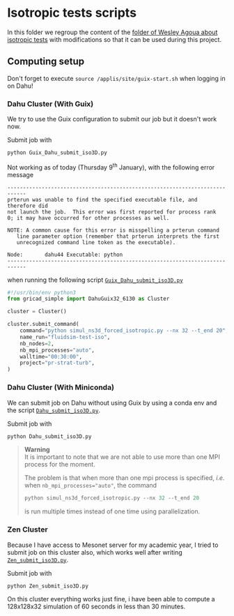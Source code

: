 # Isotropic tests scripts
In this folder we regroup the content of the [folder of Wesley Agoua about isotropic tests](https://gricad-gitlab.univ-grenoble-alpes.fr/legi/post-doc/2024/2024-postdoc-agoua-wesley/-/tree/main/test_iso) with modifications so that it can be used during this project.

## Computing setup 
Don't forget to execute `source /applis/site/guix-start.sh` when logging in on Dahu!

### Dahu Cluster (With Guix)
We try to use the Guix configuration to submit our job but it doesn't work now.

Submit job with 
```sh
python Guix_Dahu_submit_iso3D.py
```

Not working as of today (Thursday 9<sup>th</sup> January), with the following error message

```text
----------------------------------------------------------------------------
prterun was unable to find the specified executable file, and therefore did
not launch the job.  This error was first reported for process rank
0; it may have occurred for other processes as well.

NOTE: A common cause for this error is misspelling a prterun command
   line parameter option (remember that prterun interprets the first
   unrecognized command line token as the executable).

Node:       dahu44 Executable: python
----------------------------------------------------------------------------
```

when running the following script [`Guix_Dahu_submit_iso3D.py`](./Guix_Dahu_submit_iso3D.py)
```python
#!/usr/bin/env python3
from gricad_simple import DahuGuix32_6130 as Cluster

cluster = Cluster()

cluster.submit_command(
    command="python simul_ns3d_forced_isotropic.py --nx 32 --t_end 20",
    name_run="fluidsim-test-iso",
    nb_nodes=2,
    nb_mpi_processes="auto",
    walltime="00:30:00",
    project="pr-strat-turb",
)
```

### Dahu Cluster (With Miniconda)
We can submit job on Dahu without using Guix by using a conda env and the script [`Dahu_submit_iso3D.py`](./Dahu_submit_iso3D.py). 

Submit job with
```sh
python Dahu_submit_iso3D.py
```

> **Warning**  
> It is important to note that we are not able to use more than one MPI process for the moment.
> 
> The problem is that when more than one mpi process is specified, *i.e.* when `nb_mpi_processes="auto"`, the command 
> ```python
> python simul_ns3d_forced_isotropic.py --nx 32 --t_end 20
> ``` 
> is run multiple times instead of one time using parallelization. 


### Zen Cluster
Because I have access to Mesonet server for my academic year, I tried to submit job on this cluster also, which works well after writing [`Zen_submit_iso3D.py`](./Zen_submit_iso3D.py).

Submit job with
```sh
python Zen_submit_iso3D.py
```

On this cluster everything works just fine, i have been able to compute a 128x128x32 simulation of 60 seconds in less than 30 minutes. 


